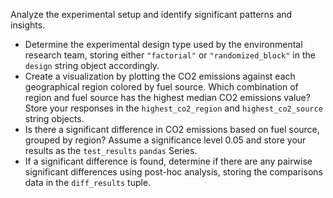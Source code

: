 Analyze the experimental setup and identify significant patterns and insights.

- Determine the experimental design type used by the environmental research team, storing either `"factorial"` or `"randomized_block"` in the `design` string object accordingly.
- Create a visualization by plotting the CO2 emissions against each geographical region colored by fuel source. Which combination of region and fuel source has the highest median CO2 emissions value? Store your responses in the `highest_co2_region` and `highest_co2_source` string objects.
- Is there a significant difference in CO2 emissions based on fuel source, grouped by region? Assume a significance level 0.05 and store your results as the `test_results` `pandas` Series.
- If a significant difference is found, determine if there are any pairwise significant differences using post-hoc analysis, storing the comparisons data in the `diff_results` tuple.